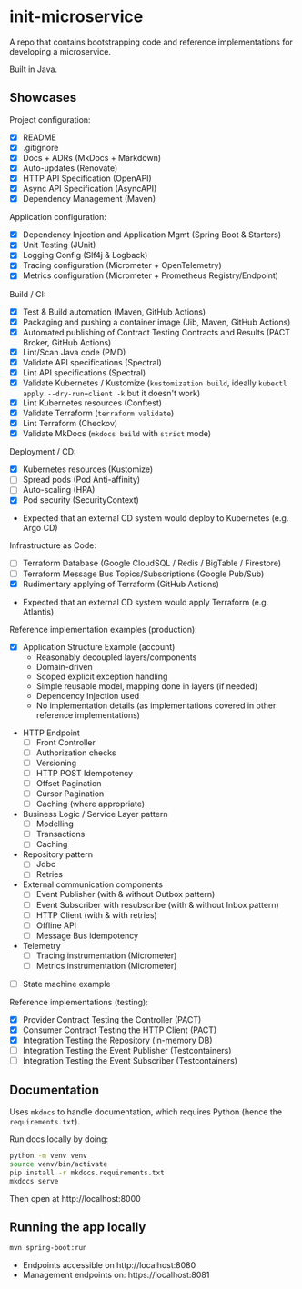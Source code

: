 # init-microservice

A repo that contains bootstrapping code and reference implementations for developing a microservice.

Built in Java.

## Showcases

Project configuration:

- [x] README
- [x] .gitignore
- [x] Docs + ADRs (MkDocs + Markdown)
- [x] Auto-updates (Renovate)
- [x] HTTP API Specification (OpenAPI)
- [x] Async API Specification (AsyncAPI)
- [x] Dependency Management (Maven)

Application configuration:

- [x] Dependency Injection and Application Mgmt (Spring Boot & Starters)
- [x] Unit Testing (JUnit)
- [x] Logging Config (Slf4j & Logback)
- [x] Tracing configuration (Micrometer + OpenTelemetry)
- [x] Metrics configuration (Micrometer + Prometheus Registry/Endpoint)

Build / CI:

- [x] Test & Build automation (Maven, GitHub Actions)
- [x] Packaging and pushing a container image (Jib, Maven, GitHub Actions)
- [x] Automated publishing of Contract Testing Contracts and Results (PACT Broker, GitHub Actions)
- [x] Lint/Scan Java code (PMD)
- [x] Validate API specifications (Spectral)
- [x] Lint API specifications (Spectral)
- [x] Validate Kubernetes / Kustomize (`kustomization build`, ideally `kubectl apply --dry-run=client -k` but it doesn't work)
- [x] Lint Kubernetes resources (Conftest)
- [x] Validate Terraform (`terraform validate`)
- [x] Lint Terraform (Checkov)
- [x] Validate MkDocs (`mkdocs build` with `strict` mode)

Deployment / CD:

- [x] Kubernetes resources (Kustomize)
- [ ] Spread pods (Pod Anti-affinity)
- [ ] Auto-scaling (HPA)
- [x] Pod security (SecurityContext)
- Expected that an external CD system would deploy to Kubernetes (e.g. Argo CD)

Infrastructure as Code:

- [ ] Terraform Database (Google CloudSQL / Redis / BigTable / Firestore)
- [ ] Terraform Message Bus Topics/Subscriptions (Google Pub/Sub)
- [x] Rudimentary applying of Terraform (GitHub Actions)
- Expected that an external CD system would apply Terraform (e.g. Atlantis)

Reference implementation examples (production):

- [x] Application Structure Example (account)
  - Reasonably decoupled layers/components
  - Domain-driven
  - Scoped explicit exception handling
  - Simple reusable model, mapping done in layers (if needed)
  - Dependency Injection used
  - No implementation details (as implementations covered in other reference implementations)
- HTTP Endpoint
    - [ ] Front Controller
    - [ ] Authorization checks
    - [ ] Versioning
    - [ ] HTTP POST Idempotency
    - [ ] Offset Pagination
    - [ ] Cursor Pagination
    - [ ] Caching (where appropriate)
- Business Logic / Service Layer pattern
    - [ ] Modelling
    - [ ] Transactions
    - [ ] Caching
- Repository pattern
    - [ ] Jdbc
    - [ ] Retries
- External communication components
    - [ ] Event Publisher (with & without Outbox pattern)
    - [ ] Event Subscriber with resubscribe (with & without Inbox pattern)
    - [ ] HTTP Client (with & with retries)
    - [ ] Offline API
    - [ ] Message Bus idempotency
- Telemetry
    - [ ] Tracing instrumentation (Micrometer)
    - [ ] Metrics instrumentation (Micrometer)
- [ ] State machine example

Reference implementations (testing):

- [x] Provider Contract Testing the Controller (PACT)
- [x] Consumer Contract Testing the HTTP Client (PACT)
- [x] Integration Testing the Repository (in-memory DB)
- [ ] Integration Testing the Event Publisher (Testcontainers)
- [ ] Integration Testing the Event Subscriber (Testcontainers)

## Documentation

Uses `mkdocs` to handle documentation, which requires Python (hence the `requirements.txt`).

Run docs locally by doing:

```bash
python -m venv venv
source venv/bin/activate
pip install -r mkdocs.requirements.txt
mkdocs serve
```

Then open at http://localhost:8000

## Running the app locally

```bash
mvn spring-boot:run
```

- Endpoints accessible on http://localhost:8080
- Management endpoints on: https://localhost:8081
